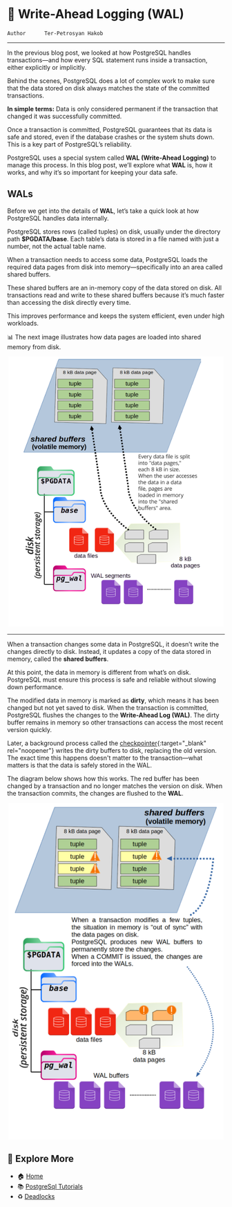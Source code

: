 # 📜 Write-Ahead Logging (WAL)

```info
Author      Ter-Petrosyan Hakob
```
---

In the previous blog post, we looked at how PostgreSQL handles transactions—and how every SQL statement runs inside a transaction, either explicitly or implicitly.

Behind the scenes, PostgreSQL does a lot of complex work to make sure that the data stored on disk always matches the state of the committed transactions.

**In simple terms:**
Data is only considered permanent if the transaction that changed it was successfully committed.

Once a transaction is committed, PostgreSQL guarantees that its data is safe and stored, even if the database crashes or the system shuts down.
This is a key part of PostgreSQL’s reliability.

PostgreSQL uses a special system called **WAL (Write-Ahead Logging)** to manage this process.
In this blog post, we’ll explore what **WAL** is, how it works, and why it’s so important for keeping your data safe.

## WALs

Before we get into the details of **WAL**, let’s take a quick look at how PostgreSQL handles data internally.

PostgreSQL stores rows (called tuples) on disk, usually under the directory path **$PGDATA/base**.
Each table’s data is stored in a file named with just a number, not the actual table name.

When a transaction needs to access some data, PostgreSQL loads the required data pages from disk into memory—specifically into an area called shared buffers.

These shared buffers are an in-memory copy of the data stored on disk.
All transactions read and write to these shared buffers because it’s much faster than accessing the disk directly every time.

This improves performance and keeps the system efficient, even under high workloads.

📊 The next image illustrates how data pages are loaded into shared memory from disk.

<p align="center">
    <img src="./assets/img1.png" alt="img1" width="500" />
</p>

---

When a transaction changes some data in PostgreSQL, it doesn’t write the changes directly to disk. Instead, it updates a copy of the data stored in memory, called the **shared buffers**.

At this point, the data in memory is different from what’s on disk. PostgreSQL must ensure this process is safe and reliable without slowing down performance.

The modified data in memory is marked as **dirty**, which means it has been changed but not yet saved to disk. When the transaction is committed, PostgreSQL flushes the changes to the **Write-Ahead Log (WAL)**. The dirty buffer remains in memory so other transactions can access the most recent version quickly.

Later, a background process called the [checkpointer](https://www.postgresql.org/docs/current/sql-checkpoint.html){:target="_blank" rel="noopener"} writes the dirty buffers to disk, replacing the old version. The exact time this happens doesn't matter to the transaction—what matters is that the data is safely stored in the WAL.

The diagram below shows how this works. The red buffer has been changed by a transaction and no longer matches the version on disk. When the transaction commits, the changes are flushed to the **WAL**.

<p align="center">
    <img src="./assets/img2.png" alt="img2" width="500" />
</p>

## 📌 Explore More

- 🏠 [Home](./../../README.md)
- 📚 [PostgreSql Tutorials](./../tutorials.md)
- ♻️ [Deadlocks](./7_Deadlocks.md)